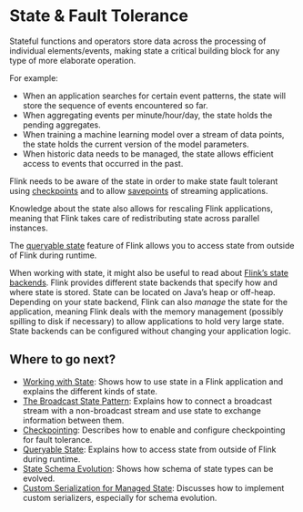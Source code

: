 

# State & Fault Tolerance

Stateful functions and operators store data across the processing of individual elements/events, making state a critical building block for any type of more elaborate operation.

For example:

*   When an application searches for certain event patterns, the state will store the sequence of events encountered so far.
*   When aggregating events per minute/hour/day, the state holds the pending aggregates.
*   When training a machine learning model over a stream of data points, the state holds the current version of the model parameters.
*   When historic data needs to be managed, the state allows efficient access to events that occurred in the past.

Flink needs to be aware of the state in order to make state fault tolerant using [checkpoints](checkpointing.html) and to allow [savepoints](//ci.apache.org/projects/flink/flink-docs-release-1.7/ops/state/savepoints.html) of streaming applications.

Knowledge about the state also allows for rescaling Flink applications, meaning that Flink takes care of redistributing state across parallel instances.

The [queryable state](queryable_state.html) feature of Flink allows you to access state from outside of Flink during runtime.

When working with state, it might also be useful to read about [Flink’s state backends](//ci.apache.org/projects/flink/flink-docs-release-1.7/ops/state/state_backends.html). Flink provides different state backends that specify how and where state is stored. State can be located on Java’s heap or off-heap. Depending on your state backend, Flink can also _manage_ the state for the application, meaning Flink deals with the memory management (possibly spilling to disk if necessary) to allow applications to hold very large state. State backends can be configured without changing your application logic.

## Where to go next?

*   [Working with State](state.html): Shows how to use state in a Flink application and explains the different kinds of state.
*   [The Broadcast State Pattern](broadcast_state.html): Explains how to connect a broadcast stream with a non-broadcast stream and use state to exchange information between them.
*   [Checkpointing](checkpointing.html): Describes how to enable and configure checkpointing for fault tolerance.
*   [Queryable State](queryable_state.html): Explains how to access state from outside of Flink during runtime.
*   [State Schema Evolution](schema_evolution.html): Shows how schema of state types can be evolved.
*   [Custom Serialization for Managed State](custom_serialization.html): Discusses how to implement custom serializers, especially for schema evolution.

